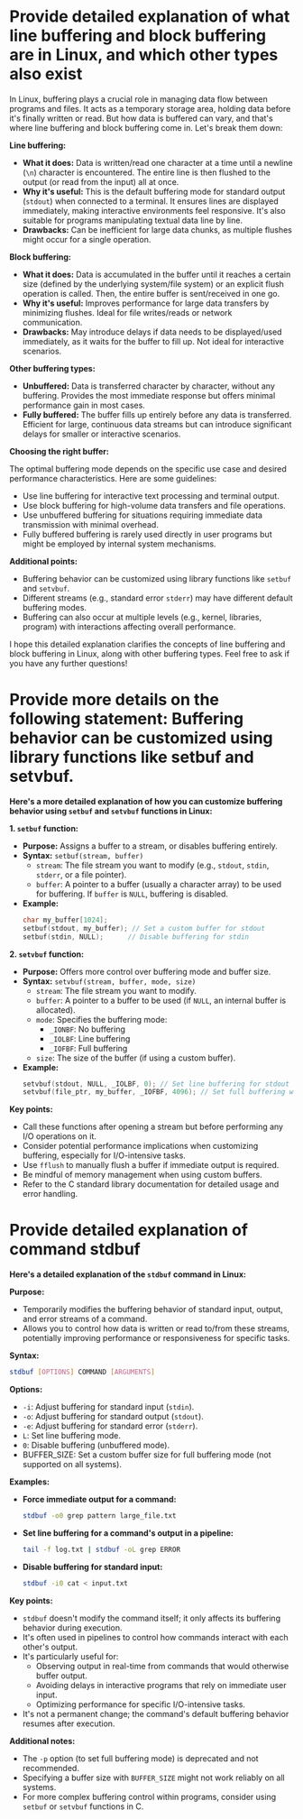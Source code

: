 # Provide detailed explanation of what line buffering and block buffering are in Linux, and which other types also exist

In Linux, buffering plays a crucial role in managing data flow between programs and files. It acts as a temporary storage area, holding data before it's finally written or read. But how data is buffered can vary, and that's where line buffering and block buffering come in. Let's break them down:

**Line buffering:**

* **What it does:** Data is written/read one character at a time until a newline (`\n`) character is encountered. The entire line is then flushed to the output (or read from the input) all at once.
* **Why it's useful:** This is the default buffering mode for standard output (`stdout`) when connected to a terminal. It ensures lines are displayed immediately, making interactive environments feel responsive. It's also suitable for programs manipulating textual data line by line.
* **Drawbacks:** Can be inefficient for large data chunks, as multiple flushes might occur for a single operation.

**Block buffering:**

* **What it does:** Data is accumulated in the buffer until it reaches a certain size (defined by the underlying system/file system) or an explicit flush operation is called. Then, the entire buffer is sent/received in one go.
* **Why it's useful:** Improves performance for large data transfers by minimizing flushes. Ideal for file writes/reads or network communication.
* **Drawbacks:** May introduce delays if data needs to be displayed/used immediately, as it waits for the buffer to fill up. Not ideal for interactive scenarios.

**Other buffering types:**

* **Unbuffered:** Data is transferred character by character, without any buffering. Provides the most immediate response but offers minimal performance gain in most cases.
* **Fully buffered:** The buffer fills up entirely before any data is transferred. Efficient for large, continuous data streams but can introduce significant delays for smaller or interactive scenarios.

**Choosing the right buffer:**

The optimal buffering mode depends on the specific use case and desired performance characteristics. Here are some guidelines:

* Use line buffering for interactive text processing and terminal output.
* Use block buffering for high-volume data transfers and file operations.
* Use unbuffered buffering for situations requiring immediate data transmission with minimal overhead.
* Fully buffered buffering is rarely used directly in user programs but might be employed by internal system mechanisms.

**Additional points:**

* Buffering behavior can be customized using library functions like `setbuf` and `setvbuf`.
* Different streams (e.g., standard error `stderr`) may have different default buffering modes.
* Buffering can also occur at multiple levels (e.g., kernel, libraries, program) with interactions affecting overall performance.

I hope this detailed explanation clarifies the concepts of line buffering and block buffering in Linux, along with other buffering types. Feel free to ask if you have any further questions!

# Provide more details on the following statement: Buffering behavior can be customized using library functions like setbuf and setvbuf.
 **Here's a more detailed explanation of how you can customize buffering behavior using `setbuf` and `setvbuf` functions in Linux:**

**1. `setbuf` function:**

   - **Purpose:** Assigns a buffer to a stream, or disables buffering entirely.
   - **Syntax:** `setbuf(stream, buffer)`
     - `stream`: The file stream you want to modify (e.g., `stdout`, `stdin`, `stderr`, or a file pointer).
     - `buffer`: A pointer to a buffer (usually a character array) to be used for buffering. If `buffer` is `NULL`, buffering is disabled.
   - **Example:**
     ```c
     char my_buffer[1024];
     setbuf(stdout, my_buffer); // Set a custom buffer for stdout
     setbuf(stdin, NULL);      // Disable buffering for stdin
     ```

**2. `setvbuf` function:**

   - **Purpose:** Offers more control over buffering mode and buffer size.
   - **Syntax:** `setvbuf(stream, buffer, mode, size)`
     - `stream`: The file stream you want to modify.
     - `buffer`: A pointer to a buffer to be used (if `NULL`, an internal buffer is allocated).
     - `mode`: Specifies the buffering mode:
       - `_IONBF`: No buffering
       - `_IOLBF`: Line buffering
       - `_IOFBF`: Full buffering
     - `size`: The size of the buffer (if using a custom buffer).
   - **Example:**
     ```c
     setvbuf(stdout, NULL, _IOLBF, 0); // Set line buffering for stdout
     setvbuf(file_ptr, my_buffer, _IOFBF, 4096); // Set full buffering with a custom buffer
     ```

**Key points:**

- Call these functions after opening a stream but before performing any I/O operations on it.
- Consider potential performance implications when customizing buffering, especially for I/O-intensive tasks.
- Use `fflush` to manually flush a buffer if immediate output is required.
- Be mindful of memory management when using custom buffers.
- Refer to the C standard library documentation for detailed usage and error handling.

# Provide detailed explanation of command stdbuf
**Here's a detailed explanation of the `stdbuf` command in Linux:**

**Purpose:**

- Temporarily modifies the buffering behavior of standard input, output, and error streams of a command.
- Allows you to control how data is written or read to/from these streams, potentially improving performance or responsiveness for specific tasks.

**Syntax:**

```bash
stdbuf [OPTIONS] COMMAND [ARGUMENTS]
```

**Options:**

- `-i`: Adjust buffering for standard input (`stdin`).
- `-o`: Adjust buffering for standard output (`stdout`).
- `-e`: Adjust buffering for standard error (`stderr`).
- `L`: Set line buffering mode.
- `0`: Disable buffering (unbuffered mode).
- BUFFER_SIZE: Set a custom buffer size for full buffering mode (not supported on all systems).

**Examples:**

- **Force immediate output for a command:**
   ```bash
   stdbuf -o0 grep pattern large_file.txt
   ```
- **Set line buffering for a command's output in a pipeline:**
   ```bash
   tail -f log.txt | stdbuf -oL grep ERROR
   ```
- **Disable buffering for standard input:**
   ```bash
   stdbuf -i0 cat < input.txt
   ```

**Key points:**

- `stdbuf` doesn't modify the command itself; it only affects its buffering behavior during execution.
- It's often used in pipelines to control how commands interact with each other's output.
- It's particularly useful for:
    - Observing output in real-time from commands that would otherwise buffer output.
    - Avoiding delays in interactive programs that rely on immediate user input.
    - Optimizing performance for specific I/O-intensive tasks.
- It's not a permanent change; the command's default buffering behavior resumes after execution.

**Additional notes:**

- The `-p` option (to set full buffering mode) is deprecated and not recommended.
- Specifying a buffer size with `BUFFER_SIZE` might not work reliably on all systems.
- For more complex buffering control within programs, consider using `setbuf` or `setvbuf` functions in C.
